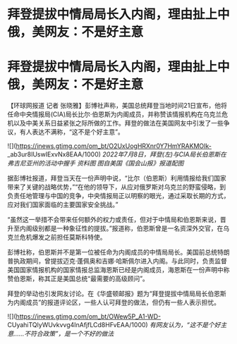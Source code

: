 # 拜登提拔中情局局长入内阁，理由扯上中俄，美网友：不是好主意

# 拜登提拔中情局局长入内阁，理由扯上中俄，美网友：不是好主意

【环球网报道 记者
张晓雅】彭博社声称，美国总统拜登当地时间21日宣布，他将任命中央情报局(CIA)局长比尔·伯恩斯为内阁成员，并称赞该情报机构在乌克兰危机以及中美关系日益紧张之际所做的工作。拜登的做法在美国网友中引发了一些争议，有人表达不满称，“这不是个好主意”。

![](https://inews.gtimg.com/om_bt/O2UxUogHRXnr0Y7HmYRAKMOIk-
_ab3ur8IUswIExvNx8EAA/1000) _2022年7月8日，拜登(左)与CIA局长伯恩斯在弗吉尼亚州的活动中握手 资料图
图自美国《国会山报》报道配图_

据彭博社报道，拜登当天在一份声明中说，“比尔（伯恩斯）利用情报给我们国家带来了关键的战略优势，”“在他的领导下，从应对俄罗斯对乌克兰的野蛮侵略，到负责任地管理与中国的竞争，中央情报局正以明察的眼光，通过采取长期的方式，应对我们国家面临的主要国家安全挑战。”

“虽然这一举措不会带来任何额外的权力或责任，但对于中情局和伯恩斯来说，晋升至内阁级别都是一种象征性的提拔。”报道称，伯恩斯曾是一名资深外交官，在乌克兰危机爆发之前担任莫斯科特使。

彭博社称，伯恩斯并不是第一位被任命为内阁成员的中情局局长。美国前总统特朗普执政期间，曾提拔迈克·蓬佩奥和吉娜·哈斯佩尔进入内阁。与此同时，负责监督美国国家情报机构的国家情报总监海恩斯已经是内阁成员，海恩斯在一份声明中称赞伯恩斯，称其正是美国总统“最需要的高级顾问”。

拜登的举动也引发网友讨论。在《华盛顿邮报》题为“拜登提拔中情局局长伯恩斯为内阁成员”的报道评论区，一些人认可拜登的做法，但仍有一些人表示担忧。

![](https://inews.gtimg.com/om_bt/OWew5P_A1-WD-
CUyahiTQlyWUvkvvg4InAfjfLCd8HFvEAA/1000) _有网友认为，“这不是个好主意……不符合政策”，是一个不好的做法_

